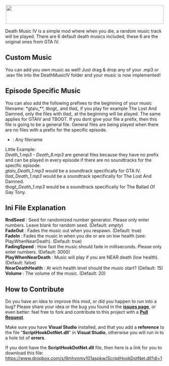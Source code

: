 <p align="center">
  <img width="500" height="60" src="https://user-images.githubusercontent.com/39125931/113291733-bcf7d980-92f3-11eb-98ba-f47aca15eab8.png">
</p>

Death Music IV is a simple mod where when you die, a random music track will be played. There are 6 default death musics included, these 6 are the original ones from GTA IV.  

## Custom Music
You can add you own music as well! Just drag & drop any of your .mp3 or .wav file into the DeathMusicIV folder and your music is now implemented!  

## Episode Specific Music
You can also add the following prefixes to the beginning of your music filename: *gtaiv_**, *tbogt_* and *tlad_* if you play for example The Lost And Damned, only the files with *tlad_* at the beginning will be played. The same applies for GTAIV and TBOGT. If you dont give your file a prefix, then this file is going to be a general file. General files are being played when there are no files with a prefix for the specific episode.

* : Any filename  

Little Example:  
*Death_1.mp3 - Death_6.mp3* are general files because they have no prefix and can be played in every episode if there are no soundtracks for the specific episode.  
*gtaiv_Death_1.mp3* would be a soundtrack specifically for GTA IV.  
*tlad_Death_1.mp3* would be a soundtrack specifically for The Lost And Damned.  
*tbogt_Death_1.mp3* would be a soundtrack specifically for The Ballad Of Gay Tony.  

## Ini File Explanation
**RndSeed** : Seed for randomized number generator. Please only enter numbers. Leave blank for random seed. (Default: *empty*)  
**FadeOut** : Fades the music out when you respawn. (Default: true)  
**FadeIn** : Fades the music in when you die or are on low health (see: PlayWhenNearDeath). (Default: true)  
**FadingSpeed** : How fast the music should fade in milliseconds. Please only enter numbers. (Default: 3000)  
**PlayWhenNearDeath** : Music will play if you are NEAR death (low health). (Default: false)  
**NearDeathHealth** : At wich health level should the music start? (Default: 15)  
**Volume** : The volume of the music. (Default: 20)  

## How to Contribute
Do you have an idea to improve this mod, or did you happen to run into a bug? Please share your idea or the bug you found in the **[issues page](https://github.com/ClonkAndre/DeathMusicIV/issues)**, or even better: feel free to fork and contribute to this project with a **[Pull Request](https://github.com/ClonkAndre/DeathMusicIV/pulls)**.

Make sure you have **Visual Studio** installed, and that you add a **reference** to the file "**ScriptHookDotNet.dll**" in **Visual Studio**, otherwise you will run in to a hole lot of **errors**.

If you dont have the **ScriptHookDotNet.dll** file, then here is a link for you to download this file: https://www.dropbox.com/s/9mhvnmy101aspkw/ScriptHookDotNet.dll?dl=1

